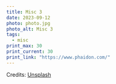 ```yaml
---
title: Misc 3
date: 2023-09-12
photo: photo.jpg
photo_alt: Misc 3
tags:
  - misc
print_max: 30
print_current: 30
print_link: "https://www.phaidon.com/"
---
```


Credits: [Unsplash](https://unsplash.com/fr/photos/figurina-animale-in-legno-marrone-su-tavola-di-legno-marrone-4AmLEKgmBm4)
